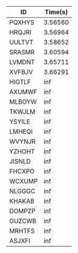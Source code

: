 |ID|Time(s)|
|-|-|
|PQXHYS|3.56560|
|HRQJRI|3.56964|
|UULTVT|3.58652|
|SRASMR|3.60594|
|LVMDNT|3.65711|
|XVFBJV|3.66291|
|HIGTLF|inf|
|AXUMWF|inf|
|MLBOYW|inf|
|TKWJLM|inf|
|YSYILE|inf|
|LMHEQI|inf|
|WVYNJR|inf|
|YZHOHT|inf|
|JISNLD|inf|
|FHCXPO|inf|
|WCXUMP|inf|
|NLGGGC|inf|
|KHAKAB|inf|
|DOMPZP|inf|
|GUZCWB|inf|
|MRHTFS|inf|
|ASJXFI|inf|
